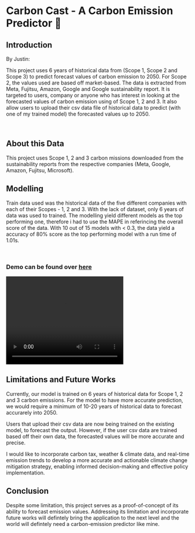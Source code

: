 # Carbon Cast - A Carbon Emission Predictor 💨 

## Introduction 
By Justin:

This project uses 6 years of historical data from (Scope 1, Scope 2 and Scope 3) to predict forecast values of carbon emission to 2050. For Scope 2, the values used are based off market-based. The data is extracted from Meta, Fujitsu, Amazon, Google and Google sustainability report. It is targeted to users, company or anyone who has interest in looking at the forecasted values of carbon emission using of Scope 1, 2 and 3. It also allow users to upload their csv data file of historical data to predict (with one of my trained model) the forecasted values up to 2050.

</br>

## About this Data

This project uses Scope 1, 2 and 3 carbon missions downloaded from the sustainability reports from the respective companies (Meta, Google, Amazon, Fujitsu, Microsoft). 

## Modelling

Train data used was the historical data of the five different companies with each of their Scopes - 1, 2 and 3. With the lack of dataset, only 6 years of data was used to trained. The modelling yield different models as the top performing one, therefore i had to use the MAPE in referincing the overall score of the data. With 10 out of 15 models with < 0.3, the data yield a accuracy of 80% score as the top performing model with a run time of 1.01s.

</br>

<html lang="en">
<head>
    <meta charset="UTF-8">
    <meta name="viewport" content="width=device-width, initial-scale=1.0">
    <title>Video Demo</title>
</head>
<body>
    <h3>Demo can be found over <a href="https://carbon-cast.streamlit.app/">here</a></h3>
    <video width="320" height="240" autoplay controls>
        <source src="images/IMG_8398_480p.mp4" type="video/mp4">
        <source src="images/IMG_8398_480p.mov" type="video/quicktime">
        Your browser does not support the video tag.
    </video>
</body>
</html>



## Limitations and Future Works

Currently, our model is trained on 6 years of historical data for Scope 1, 2 and 3 carbon emissions. For the model to have more accurate prediction, we would require a minimum of 10-20 years of historical data to forecast accurarely into 2050.

Users that upload their csv data are now being trained on the existing model, to forecast the output. However, if the user csv data are trained based off their own data, the forecasted values will be more accurate and precise.

I would like to incorporate carbon tax, weather & climate data, and real-time emission trends to develop a more accurate and actionable climate change mitigation strategy, enabling informed decision-making and effective policy implementation.

## Conclusion

Despite some limitation, this project serves as a proof-of-concept of its ability to forecast emission values. Addressing its limitation and incorporate future works will defintely bring the application to the next level and the world will defintely need a carbon-emission predictor like mine.

